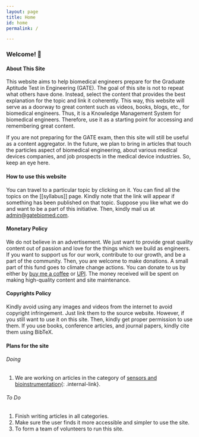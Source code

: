 ```yaml
---
layout: page
title: Home
id: home
permalink: /

---
```



### Welcome! 🌱

#### About This Site
This website aims to help biomedical engineers prepare for the Graduate Aptitude Test in Engineering (GATE). The goal of this site is not to repeat what others have done. Instead, select the content that provides the best explanation for the topic and link it coherently. This way, this website will serve as a doorway to great content such as videos, books, blogs, etc., for biomedical engineers. Thus, it is a Knowledge Management System for biomedical engineers. Therefore, use it as a starting point for accessing and remembering great content.

If you are not preparing for the GATE exam, then this site will still be useful as a content aggregator. In the future, we plan to bring in articles that touch the particles aspect of biomedical engineering, about various medical devices companies, and job prospects in the medical device industries. So, keep an eye here.

#### How to use this website
You can travel to a particular topic by clicking on it. You can find all the topics on the [[syllabus]] page. Kindly note that the link will appear if something has been published on that topic. Suppose you like what we do and want to be a part of this initiative. Then, kindly mail us at [admin@gatebiomed.com](mailto:admin@gatebiomed.com). 

#### Monetary Policy
We do not believe in an advertisement. We just want to provide great quality content out of passion and love for the things which we build as engineers. If you want to support us for our work, contribute to our growth, and be a part of the community. Then, you are welcome to make donations. A small part of this fund goes to climate change actions. You can donate to us by either by [buy me a coffee](https://www.buymeacoffee.com/gateBiomed) or [UPI](https://upayi.ml/ajay.gunalan@axisbank). The money received will be spent on making high-quality content and site maintenance.

#### Copyrights Policy
Kindly avoid using any images and videos from the internet to avoid copyright infringement. Just link them to the source website. However, if you still want to use it on this site. Then, kindly get proper permission to use them. If you use books, conference articles, and journal papers, kindly cite them using BibTeX.

#### Plans for the site
###### Doing
1. We are working on articles in the category of [sensors and bioinstrumentation](/syllabus#sensors-and-bioinstrumentation){: .internal-link}.

###### To Do
1. Finish writing articles in all categories.
2. Make sure the user finds it more accessible and simpler to use the site.
3. To form a team of volunteers to run this site. 



<style>
  .wrapper {
    max-width: 46em;
  }
</style>


